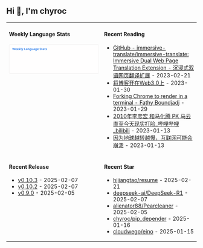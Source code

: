 ## Hi 👋, I'm chyroc

<table width="960px">
<tr>
<td valign="top" width="50%">

#### Weekly Language Stats

![](./images/wakatime_weekly_language_stats.svg)
</td>
<td valign="top" width="50%">

#### Recent Reading

* <a href='https://github.com/immersive-translate/immersive-translate' target='_black'>GitHub - immersive-translate/immersive-translate: Immersive Dual Web Page Translation Extension - 沉浸式双语网页翻译扩展</a> - 2023-02-21
* <a href='https://outti.me/6FE23FD0-22F4-4BDE-9F2B-72C0E5180C2C/' target='_black'>将博客开在Web3.0上</a> - 2023-01-30
* <a href='https://fathy.fr/carbonyl' target='_black'>Forking Chrome to render in a terminal - Fathy Boundjadj</a> - 2023-01-29
* <a href='https://www.bilibili.com/video/BV1dz411B7xk/' target='_black'>2010年李彦宏 和马化腾  PK  马云   直至今天现实打脸_哔哩哔哩_bilibili</a> - 2023-01-13
* <a href='https://mp.weixin.qq.com/s/nT0AGtxqCNGR_jwRp_Y63g' target='_black'>因为地球越转越慢，互联网可能会崩溃</a> - 2023-01-13

</td>
</tr>
<tr>
<td valign="top" width="50%">

#### Recent Release

* <a href='https://github.com/coze-dev/coze-oauth-quickstart/releases/tag/v0.10.3' target='_black'>v0.10.3</a> - 2025-02-07
* <a href='https://github.com/coze-dev/coze-oauth-quickstart/releases/tag/v0.10.2' target='_black'>v0.10.2</a> - 2025-02-07
* <a href='https://github.com/coze-dev/coze-oauth-quickstart/releases/tag/v0.9.0' target='_black'>v0.9.0</a> - 2025-02-05

</td>
<td valign="top" width="50%">

#### Recent Star

* <a href='https://github.com/hijiangtao/resume' target='_black'>hijiangtao/resume</a> - 2025-02-21
* <a href='https://github.com/deepseek-ai/DeepSeek-R1' target='_black'>deepseek-ai/DeepSeek-R1</a> - 2025-02-07
* <a href='https://github.com/alienator88/Pearcleaner' target='_black'>alienator88/Pearcleaner</a> - 2025-02-05
* <a href='https://github.com/chyroc/pip_depender' target='_black'>chyroc/pip_depender</a> - 2025-01-16
* <a href='https://github.com/cloudwego/eino' target='_black'>cloudwego/eino</a> - 2025-01-15

</td>
</tr>
</table>
